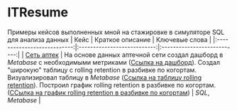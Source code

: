 # ITResume
Примеры кейсов выполненных мной на стажировке в симуляторе SQL для анализа данных
| Кейс               | Краткое описание          | Ключевые слова                     | 
|:---------------------------:|:---------------------------:|:---------------------------:| 
| [Сеть аптек](https://github.com/turdakovan/ITResume/tree/main/drugstore) | На основе данных аптечной сети создал дашборд в *Metabase* с необходимыми метриками ([Ссылка на дашборд](https://metabase.simulative.ru/dashboard/1-dashbord-set-apte)). Создал "широкую" таблицу с rolling retention в разбивке по когортам. Визуализировал таблицу в *Metabase* ([Ссылка на таблицу rolling retention](https://metabase.simulative.ru/question/46-rolling-retention)). Построил график rolling retention в разбивке по когортам. ([ССылка на график rolling retention в разбивке по когортам](https://metabase.simulative.ru/question/47-grafik-rolling-retention-s-razbivkoj-po-kogortam))  | *SQL*, *Metabase* |


